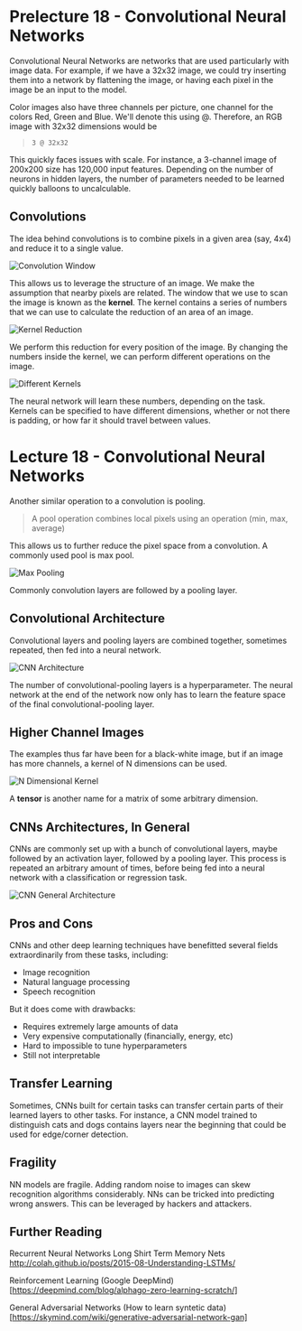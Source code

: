 # Prelecture 18 - Convolutional Neural Networks
Convolutional Neural Networks are networks that are used particularly with image data. For example, if we have a 32x32 image, we could try inserting them into a network by flattening the image, or having each pixel in the image be an input to the model.

Color images also have three channels per picture, one channel for the colors Red, Green and Blue. We'll denote this using @. Therefore, an RGB image with 32x32 dimensions would be

> `3 @ 32x32`

This quickly faces issues with scale. For instance, a 3-channel image of 200x200 size has 120,000 input features. Depending on the number of neurons in hidden layers, the number of parameters needed to be learned quickly balloons to uncalculable.

## Convolutions
The idea behind convolutions is to combine pixels in a given area (say, 4x4) and reduce it to a single value.

![Convolution Window](./img/18-1.png)

This allows us to leverage the structure of an image. We make the assumption that nearby pixels are related. The window that we use to scan the image is known as the **kernel**. The kernel contains a series of numbers that we can use to calculate the reduction of an area of an image.

![Kernel Reduction](./img/18-2.png)

We perform this reduction for every position of the image. By changing the numbers inside the kernel, we can perform different operations on the image.

![Different Kernels](./img/18-3.png)

The neural network will learn these numbers, depending on the task. Kernels can be specified to have different dimensions, whether or not there is padding, or how far it should travel between values.

# Lecture 18 - Convolutional Neural Networks
Another similar operation to a convolution is pooling. 

> A pool operation combines local pixels using an operation (min, max, average)

This allows us to further reduce the pixel space from a convolution. A commonly used pool is max pool.

![Max Pooling](./img/18-4.png)

Commonly convolution layers are followed by a pooling layer.

## Convolutional Architecture
Convolutional layers and pooling layers are combined together, sometimes repeated, then fed into a neural network.

![CNN Architecture](./img/18-5.png)

The number of convolutional-pooling layers is a hyperparameter. The neural network at the end of the network now only has to learn the feature space of the final convolutional-pooling layer.

## Higher Channel Images
The examples thus far have been for a black-white image, but if an image has more channels, a kernel of N dimensions can be used.

![N Dimensional Kernel](./img/18-6.png)

A **tensor** is another name for a matrix of some arbitrary dimension.

## CNNs Architectures, In General
CNNs are commonly set up with a bunch of convolutional layers, maybe followed by an activation layer, followed by a pooling layer. This process is repeated an arbitrary amount of times, before being fed into a neural network with a classification or regression task.

![CNN General Architecture](./img/18-7.png)

## Pros and Cons
CNNs and other deep learning techniques have benefitted several fields extraordinarily from these tasks, including:
* Image recognition
* Natural language processing
* Speech recognition

But it does come with drawbacks:
* Requires extremely large amounts of data
* Very expensive computationally (financially, energy, etc)
* Hard to impossible to tune hyperparameters
* Still not interpretable

## Transfer Learning
Sometimes, CNNs built for certain tasks can transfer certain parts of their learned layers to other tasks. For instance, a CNN model trained to distinguish cats and dogs contains layers near the beginning that could be used for edge/corner detection.

## Fragility
NN models are fragile. Adding random noise to images can skew recognition algorithms considerably. NNs can be tricked into predicting wrong answers. This can be leveraged by hackers and attackers.

## Further Reading
Recurrent Neural Networks
Long Shirt Term Memory Nets
http://colah.github.io/posts/2015-08-Understanding-LSTMs/

Reinforcement Learning
(Google DeepMind)[https://deepmind.com/blog/alphago-zero-learning-scratch/]

General Adversarial Networks
(How to learn syntetic data)[https://skymind.com/wiki/generative-adversarial-network-gan]